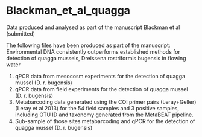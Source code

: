 # Blackman_et_al_quagga
Data produced and analysed as part of the manuscript Blackman et al (submitted)

The following files have been produced as part of the manuscript: Environmental DNA consistently outperforms established methods for detection of quagga mussels, Dreissena rostriformis bugensis in flowing water 

1. qPCR data from mesocosm experiments for the detection of quagga mussel (D. r. bugensis)
2. qPCR data from field experiments for the detection of quagga mussel (D. r. bugensis)
3. Metabarcoding data generated using the COI primer pairs (Leray+Geller) (Leray et al 2013) for the 54 field samples and 3 positive samples, including OTU ID and taxonomy generated from the MetaBEAT pipeline.
4. Sub-sample of those sites metabarcoding and qPCR for the detection of quagga mussel (D. r. bugensis)
